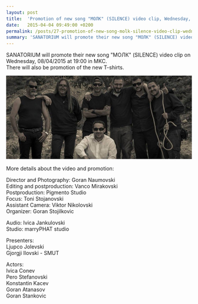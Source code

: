 ```yaml
---
layout: post
title:  'Promotion of new song "МОЛК" (SILENCE) video clip, Wednesday, 04/08/2015 at 19:00, MKC'
date:   2015-04-04 09:49:00 +0200
permalink: /posts/27-promotion-of-new-song-molk-silence-video-clip-wednesday-04-08-2015-at-19-00-mkc
summary: 'SANATORIUM will promote their new song "МОЛК" (SILENCE) video clip on Wednesday, 08/04/2015 at 19:00 in MKC. There will also be promotion of the ne...'
---
```


<p>SANATORIUM will promote their new song "МОЛК" (SILENCE) video clip on Wednesday, 08/04/2015 at 19:00 in MKC.<br />There will also be promotion of the new T-shirts.</p><p><img src="/uploads/attachment/molk_photo.jpg" title="Promo photo of the video" alt="Promo photo of the video" /></p><p>More details about the video and promotion:</p><p>Director and Photography: Goran Naumovski<br />Editing and postproduction: Vanco Mirakovski<br />Postproduction: Pigmento Studio<br />Focus: Toni Stojanovski<br />Assistant Camera: Viktor Nikolovski<br />Organizer: Goran Stojilkovic</p><p>Audio: Ivica Jankulovski<br />Studio: marryPHAT studio</p><p>Presenters:<br />Ljupco Jolevski<br />Gjorgji Ilovski - SMUT</p><p>Actors:<br />Ivica Conev<br />Pero Stefanovski<br />Konstantin Kacev<br />Goran Atanasov<br />Goran Stankovic</p>
